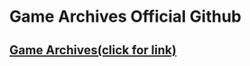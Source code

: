 # Game Archives Official Github
## [Game Archives(click for link)](https://sites.google.com/view/game-archives/1jxytb-jawgbmueofz3goybdvxruvgib3zp1ahgcfvhus8zr5nxxmkyt7sgd1oyhd3-i0d5bfjj)

